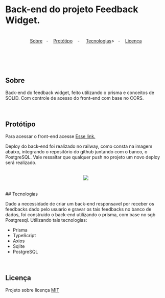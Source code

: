 # Back-end do projeto Feedback Widget.

#


<p align="center">
  <a href="#sobre">Sobre</a>&nbsp;&nbsp; - &nbsp;&nbsp;
  <a href="#prototipo">Protótipo</a>&nbsp;&nbsp;&nbsp; - &nbsp;&nbsp;&nbsp;
  <a href="#tecnologia">Tecnologias</a>>&nbsp;&nbsp; - &nbsp;&nbsp;
  <a href="#licenca">Licença</a>
</p>


#

<br/>
<br/>

## Sobre
   <p>
      <a name="sobre"></a>
      Back-end do feedback widget, feito utilizando o prisma e conceitos de SOLID. Com controle de acesso do front-end com base no CORS.
   </p> <br/>
   
   <a name="prototipo"></a>
## Protótipo
   
   Para acessar o front-end acesse <a href="https://web-feedback-widget-navy.vercel.app/" target="_blank">Esse link.</a>

   Deploy do back-end foi realizado no railway, como consta na imagem abaixo, integrando o repositório do github juntando com o banco, o PostgreSQL. Vale ressaltar que qualquer push no projeto um novo deploy será realizado.
   <div align="center">
   <br/>
      <img src="https://user-images.githubusercontent.com/82816967/168617123-75d8e704-8af9-45dc-b553-f5e4adf9fd31.png" width=""/>
   </div>
   
   <br/>
<br/><a name="tecnologia"></a>
## Tecnologias
   <p>
      Dado a necessidade de criar um back-end responsavel por receber os feedbacks dado pelo usuario e gravar os tais feedbacks no banco de dados, foi construido o back-end utilizando o prisma, com base no sgb Postgresql. Utilizando tais tecnologias: <br/>
   
   <ul>
      <li>Prisma</li>
      <li>TypeScript</li>
      <li>Axios</li>
      <li>Sqlite</li>
      <li>PostgreSQL</li>
   </ul>
   </p>
   

<br/><a name="licenca"></a>
## Licença
   Projeto sobre licença [MIT](LICENSE.md)

